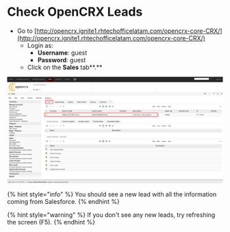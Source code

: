 # Check OpenCRX Leads

* Go to [http://opencrx.ignite1.rhtechofficelatam.com/opencrx-core-CRX/](http://opencrx.ignite1.rhtechofficelatam.com/opencrx-core-CRX/)
  * Login as:
    * **Username**: guest
    * **Password**: guest
  * Click on the **Sales** tab**.**

![](../../.gitbook/assets/image%20%2886%29.png)

{% hint style="info" %}
You should see a new lead with all the information coming from Salesforce.
{% endhint %}

{% hint style="warning" %}
If you don't see any new leads, try refreshing the screen \(F5\).
{% endhint %}



